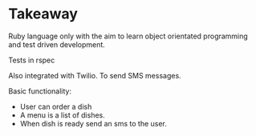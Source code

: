 Takeaway
========

Ruby language only with the aim to learn object orientated programming and test driven development.

Tests in rspec

Also integrated with Twilio. To send SMS messages.

Basic functionality:
 - User can order a dish
 - A menu is a list of dishes.
 - When dish is ready send an sms to the user.


